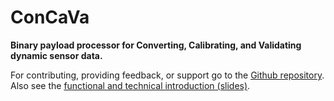 # ConCaVa

<!-- TODO:
- Write it for developers
- Ask Auke or Jan Willem for an example non-linear to linear calibrator
	http://www.mstarlabs.com/sensors/thermocouple-calibration.html
-->

__Binary payload processor for Converting, Calibrating, and Validating dynamic sensor data.__

For contributing, providing feedback, or support go to the [Github repository](https://github.com/kukua/concava).
Also see the [functional and technical introduction (slides)](https://rawgit.com/kukua/concava-intro/master/index.html).

<!--
A demo page is [coming soon](https://github.com/kukua/concava-demo).
-->
